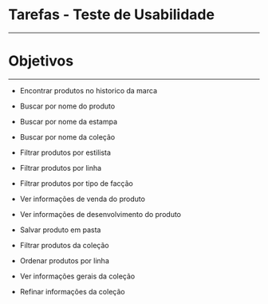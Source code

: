 # Tarefas -  Teste de Usabilidade 

---

# Objetivos

---

- Encontrar produtos no historico da marca

- Buscar por nome do produto
- Buscar por nome da estampa
- Buscar por nome da coleção
 
- Filtrar produtos por estilista
- Filtrar produtos por linha
- Filtrar produtos por tipo de facção

- Ver informações de venda do produto
- Ver informações de desenvolvimento do produto

- Salvar produto em pasta 

- Filtrar produtos da coleção
- Ordenar produtos por linha

- Ver informações gerais da coleção
- Refinar informações da coleção






